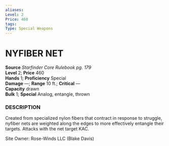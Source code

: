 ```yaml
---
aliases: 
Level: 2
Price: 460
tags: 
Type: Special Weapons
---
```

# NYFIBER NET

**Source** _Starfinder Core Rulebook pg. 179_  
**Level** 2; **Price** 460  
**Hands** 1; **Proficiency** Special  
**Damage** —; **Range** 10 ft.; **Critical** —  
**Capacity** drawn  
**Bulk** 1; **Special** Analog, entangle, thrown

### DESCRIPTION

Created from specialized nylon fibers that contract in response to struggle, nyfiber nets are weighted along the edges to more effectively entangle their targets. Attacks with the net target KAC.

Site Owner: Rose-Winds LLC (Blake Davis)